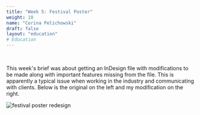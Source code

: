 ```yaml
---
title: "Week 5: Festival Poster"
weight: 10
name: "Corina Pelichowski"
draft: false
layout: "education"
# Education
---
```

<div class="container">
    <br>
     <p>
        This week's brief was about getting an InDesign file with modifications to be made along with important features missing from the file. This is apparently a typical issue when working in the industry and communicating with clients. Below is the original on the left and my modification on the right.
    </p>
    <!--IMAGE-->
    <div class="row">
        <div class="col">
            <img src="/img/master_of_design/masters_dvd/week5.jpg" alt="festival poster redesign">
        </div>
    </div>
    <!--/IMAGE-->
</div>
